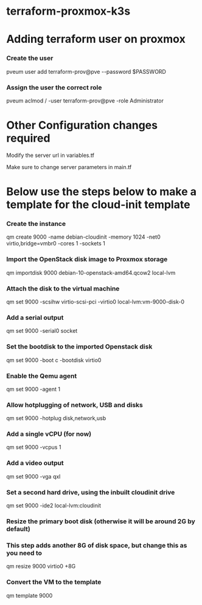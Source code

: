 # terraform-proxmox-k3s

# Adding terraform user on proxmox 
### Create the user
pveum user add terraform-prov@pve --password $PASSWORD

### Assign the user the correct role
pveum aclmod / -user terraform-prov@pve -role Administrator

# Other Configuration changes required
Modify the server url in variables.tf

Make sure to change server parameters in main.tf

# Below use the steps below to make a template for the cloud-init template
### Create the instance
qm create 9000 -name debian-cloudinit -memory 1024 -net0 virtio,bridge=vmbr0 -cores 1 -sockets 1

### Import the OpenStack disk image to Proxmox storage
qm importdisk 9000 debian-10-openstack-amd64.qcow2 local-lvm

### Attach the disk to the virtual machine
qm set 9000 -scsihw virtio-scsi-pci -virtio0 local-lvm:vm-9000-disk-0

### Add a serial output
qm set 9000 -serial0 socket

### Set the bootdisk to the imported Openstack disk
qm set 9000 -boot c -bootdisk virtio0

### Enable the Qemu agent
qm set 9000 -agent 1

### Allow hotplugging of network, USB and disks
qm set 9000 -hotplug disk,network,usb

### Add a single vCPU (for now)
qm set 9000 -vcpus 1

### Add a video output
qm set 9000 -vga qxl

### Set a second hard drive, using the inbuilt cloudinit drive
qm set 9000 -ide2 local-lvm:cloudinit

### Resize the primary boot disk (otherwise it will be around 2G by default)
### This step adds another 8G of disk space, but change this as you need to
qm resize 9000 virtio0 +8G

### Convert the VM to the template
qm template 9000